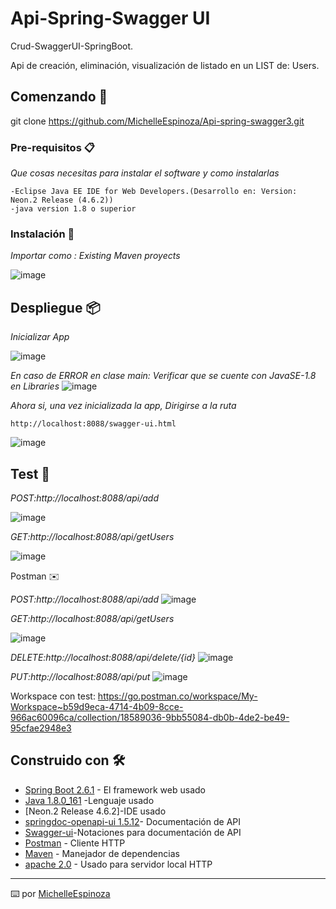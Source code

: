 # Api-Spring-Swagger UI
Crud-SwaggerUI-SpringBoot.

Api de creación, eliminación, visualización de listado en un LIST de: Users. 

## Comenzando 🚀

git clone https://github.com/MichelleEspinoza/Api-spring-swagger3.git


### Pre-requisitos 📋

_Que cosas necesitas para instalar el software y como instalarlas_

```
-Eclipse Java EE IDE for Web Developers.(Desarrollo en: Version: Neon.2 Release (4.6.2))
-java version 1.8 o superior
```

### Instalación 🔧

_Importar como : Existing Maven proyects_

![image](https://user-images.githubusercontent.com/19162592/145286884-83312f1f-192c-4224-892d-c8519f97c385.png)


## Despliegue 📦

_Inicializar App_

![image](https://user-images.githubusercontent.com/19162592/145287630-63917eda-8aea-4dc1-aa8b-1d57377ee572.png)

_En caso de ERROR en clase main: Verificar que se cuente con JavaSE-1.8 en Libraries_
![image](https://user-images.githubusercontent.com/19162592/157557759-b86e7709-2e4a-486d-9094-2a518df20cbf.png)

_Ahora si, una vez inicializada la app, Dirigirse a la ruta_

```
http://localhost:8088/swagger-ui.html
```
![image](https://user-images.githubusercontent.com/19162592/145290053-2c38083a-8ae0-4c7d-9311-763e07957abf.png)

## Test 🧪

_POST:http://localhost:8088/api/add_

![image](https://user-images.githubusercontent.com/19162592/145290521-685863ab-494e-4f28-87e8-ff6e48e1309a.png)

_GET:http://localhost:8088/api/getUsers_

![image](https://user-images.githubusercontent.com/19162592/145290774-89c7b56d-d8b4-4002-b954-c1c28b7b60c1.png)

Postman ✉️

_POST:http://localhost:8088/api/add_
![image](https://user-images.githubusercontent.com/19162592/145292321-5d6d8bbc-8321-4a3b-93ce-5bfe7475c09a.png)


_GET:http://localhost:8088/api/getUsers_

![image](https://user-images.githubusercontent.com/19162592/145292575-6202ac8f-c954-4aa5-98b3-50bfab7ebd2c.png)

_DELETE:http://localhost:8088/api/delete/{id}_
![image](https://user-images.githubusercontent.com/19162592/145292904-a73b34f4-1827-4166-9c4a-6de300e6c603.png)

_PUT:http://localhost:8088/api/put_
![image](https://user-images.githubusercontent.com/19162592/145294261-6c14f506-c473-44ad-bb02-95e8b33d8989.png)


Workspace con test: https://go.postman.co/workspace/My-Workspace~b59d9eca-4714-4b09-8cce-966ac60096ca/collection/18589036-9bb55084-db0b-4de2-be49-95cfae2948e3

## Construido con 🛠️

* [Spring Boot 2.6.1](https://start.spring.io/) - El framework web usado
* [Java 1.8.0_161](https://www.oracle.com/mx/java/technologies/javase/javase8-archive-downloads.html) -Lenguaje usado
* [Neon.2 Release 4.6.2]-IDE usado
* [springdoc-openapi-ui 1.5.12](https://mvnrepository.com/artifact/org.springdoc/springdoc-openapi-ui/1.5.12)- Documentación de API
* [Swagger-ui](https://swagger.io/specification/)-Notaciones para documentación de API
* [Postman](https://www.postman.com/downloads/) - Cliente HTTP 
* [Maven]() - Manejador de dependencias
* [apache 2.0](https://www.apachefriends.org/xampp-files/8.0.3/xampp-windows-x64-8.0.3-0-VS16-installer.exe) - Usado para servidor local HTTP



---
⌨️ por [MichelleEspinoza](https://github.com/MichelleEspinoza)

